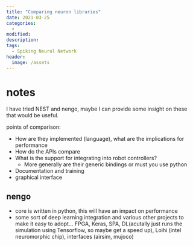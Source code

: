 ```yaml
---
title: "Comparing neuron libraries"
date: 2021-03-25
categories: 
  - 
modified:
description:
tags: 
  - Spiking Neural Network
header:
  image: /assets
---
```


# notes

I have tried NEST and nengo, maybe I can provide some insight on these that would be useful.

points of comparison:
- How are they implemented (language), what are the implications for performance
- How do the APIs compare
- What is the support for integrating into robot controllers? 
    - More generally are their generic bindings or must you use python
- Documentation and training
- graphical interface

## nengo

- core is written in python, this will have an impact on performance
- some sort of deep learning integration and various other projects to make it easy to adopt... FPGA, Keras, SPA, DL(acutally just runs the simulation using Tensorflow, so maybe get a speed up), Loihi (intel neuromorphic chip), interfaces (airsim, mujoco)
